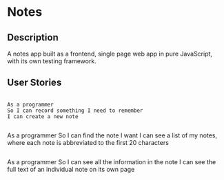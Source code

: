 # Notes

## Description
A notes app built as a frontend, single page web app in pure JavaScript, with its own testing framework.

## User Stories
```

As a programmer
So I can record something I need to remember
I can create a new note


```
As a programmer
So I can find the note I want
I can see a list of my notes, where each note is abbreviated to the first 20 characters

```

```
As a programmer
So I can see all the information in the note
I can see the full text of an individual note on its own page

```
